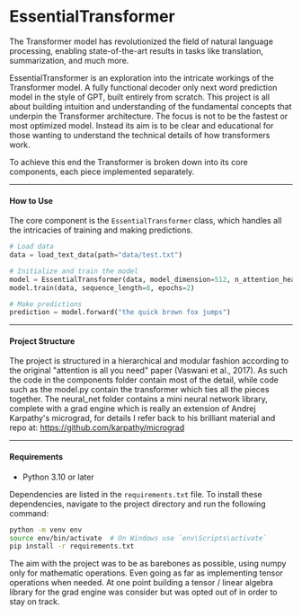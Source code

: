 # EssentialTransformer
The Transformer model has revolutionized the field of natural language processing, enabling state-of-the-art results in tasks like translation, summarization, and much more.

EssentialTransformer is an exploration into the intricate workings of the Transformer model. A fully functional decoder only next word prediction model in the style of GPT, built entirely from scratch. This project is all about building intuition and understanding of the fundamental concepts that underpin the Transformer architecture. The focus is not to be the fastest or most optimized model. Instead its aim is to be clear and educational for those wanting to understand the technical details of how transformers work.

To achieve this end the Transformer is broken down into its core components, each piece implemented separately.

---
#### How to Use
The core component is the `EssentialTransformer` class, which handles all the intricacies of training and making predictions.

```python
# Load data
data = load_text_data(path="data/test.txt")

# Initialize and train the model
model = EssentialTransformer(data, model_dimension=512, n_attention_heads=8, decoder_blocks=6)
model.train(data, sequence_length=8, epochs=2)

# Make predictions
prediction = model.forward("the quick brown fox jumps")
```

---
#### Project Structure
The project is structured in a hierarchical and modular fashion according to the original "attention is all you need" paper (Vaswani et al., 2017). As such the code in the components folder contain most of the detail, while code such as the model.py contain the transformer which ties all the pieces together. The neural_net folder contains a mini neural network library, complete with a grad engine which is really an extension of Andrej Karpathy's micrograd, for details I refer back to his brilliant material and repo at: https://github.com/karpathy/micrograd

---
#### Requirements
- Python 3.10 or later

Dependencies are listed in the `requirements.txt` file. To install these dependencies, navigate to the project directory and run the following command:

```bash
python -m venv env
source env/bin/activate  # On Windows use `env\Scripts\activate`
pip install -r requirements.txt
```

The aim with the project was to be as barebones as possible, using numpy only for mathematic operations. Even going as far as implementing tensor operations when needed. At one point building a tensor / linear algebra library for the grad engine was consider but was opted out of in order to stay on track.